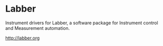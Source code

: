 # Labber
Instrument drivers for Labber, a software package for Instrument control and Measurement automation.

http://labber.org
